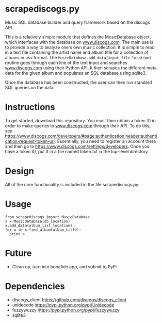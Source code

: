 # scrapediscogs.py
Music SQL database builder and query framework based on the discogs API.

This is a relatively simple module that defines the MusicDatabase object, which interfaces with the database on www.discogs.com.
The main use is to provide a way to analyze one's own music collection.
It is simple to read in a text file containing the artist name and album title for a collection of albums in csv format.
The ```MusicDatabase.add_data(input_file_location)``` routine goes through each line of the text input and searches www.discogs.com using their Python API.
It then scrapes the different meta data for the given album and populates an SQL database using sqlite3.

Once the database has been constructed, the user can then run standard SQL queries on the data.

# Instructions

To get started, download this repository. You must then obtain a token ID in order to make queries to www.discogs.com through their API. To do this, see https://www.discogs.com/developers/#page:authentication,header:authentication-request-token-url.
Essentially, you need to register an account there and then go to https://www.discogs.com/settings/developers.
Once you have a token ID, put it in a file named token.txt in the top-level directory.

# Design

All of the core functionality is included in the file scrapediscogs.py.

# Usage

```
from scrapediscogs import MusicDatabase
x = MusicDatabase(db_location)
x.add_data(album_list_location)
for a in x.find_album(album_title):
  print a
```

# Future

* Clean up, turn into bonafide app, and submit to PyPi

# Dependencies

* discogs_client https://github.com/discogs/discogs_client
* unidecode https://pypi.python.org/pypi/Unidecode
* fuzzywuzzy https://pypi.python.org/pypi/fuzzywuzzy
* sqlite3
